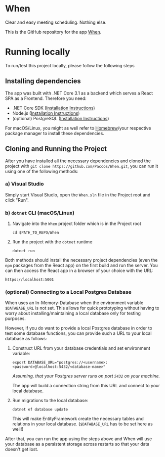 # When
Clear and easy meeting scheduling. Nothing else. 

This is the GitHub repository for the app [When](https://whenapp.herokuapp.com).

# Running locally

To run/test this project locally, please follow the following steps

## Installing dependencies

The app was built with .NET Core 3.1 as a backend which serves a React SPA as a Frontend. Therefore you need:

* .NET Core SDK ([Installation Instructions](https://dotnet.microsoft.com/learn/dotnet/hello-world-tutorial/install))
* Node.js ([Installation Instructions](https://nodejs.org/en/))
* (optional) PostgreSQL ([Installation Instructions](https://www.postgresql.org/download/))

For macOS/Linux, you might as well refer to [Homebrew](https://brew.sh)/your respective package manager to install these dependencies.

## Cloning and Running the Project

After you have installed all the necessary dependencies and cloned the project with `git clone https://github.com/Paccos/When.git`, you can run it using one of the following methods:

### a) Visual Studio

Simply start Visual Studio, open the `When.sln` file in the Project root and click "Run".

### b) `dotnet` CLI (macOS/Linux)

1. Navigate into the `When` project folder which is in the Project root
  
    ```cd $PATH_TO_REPO/When```
    
2. Run the project with the `dotnet` runtime
  
    ```dotnet run```
    
    
Both methods should install the necessary project dependencies (even the `npm` packages from the React app) on the first build and run the server. You can then access the React app in a browser of your choice with the URL:

```https://localhost:5001```
### (optional) Connecting to a Local Postgres Database

When uses an In-Memory-Database when the environment variable `$DATABASE_URL` is not set. This allows for quick prototyping without having to worry about installing/maintaining a local database only for testing purposes.

However, if you do want to provide a local Postgres database in order to test some database functions, you can provide such a URL to your local database as follows:

1. Construct URL from your database credentials and set environment variable:

   `export DATABASE_URL="postgres://<username>:<password>@localhost:5432/<database-name>"`

   _Assuming, that your Postgres server runs on port `5432` on your machine._

   The app will build a connection string from this URL and connect to your local database.

2. Run migrations to the local database:

   `dotnet ef database update`

   This will make EntityFramework create the necessary tables and relations in your local database. (`$DATABASE_URL` has to be set here as well!)

After that, you can run the app using the steps above and When will use your database as a persistent storage across restarts so that your data doesn't get lost.
